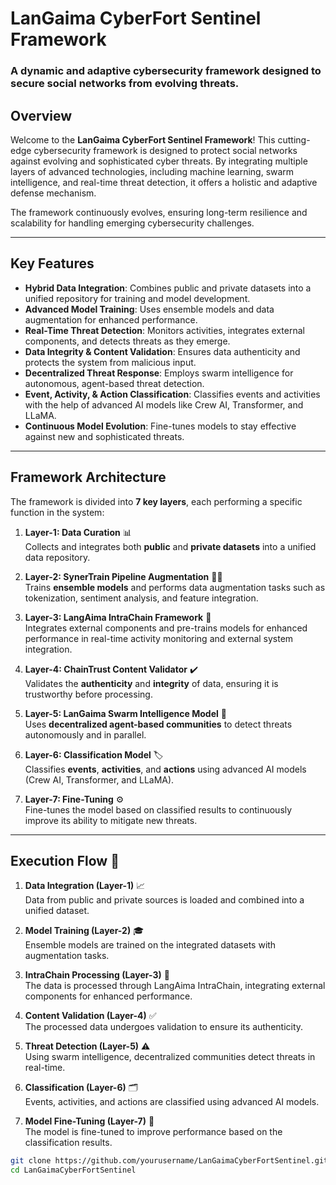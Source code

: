 # **LanGaima CyberFort Sentinel Framework**
### A dynamic and adaptive cybersecurity framework designed to secure social networks from evolving threats.


## **Overview**

Welcome to the **LanGaima CyberFort Sentinel Framework**! This cutting-edge cybersecurity framework is designed to protect social networks against evolving and sophisticated cyber threats. By integrating multiple layers of advanced technologies, including machine learning, swarm intelligence, and real-time threat detection, it offers a holistic and adaptive defense mechanism.

The framework continuously evolves, ensuring long-term resilience and scalability for handling emerging cybersecurity challenges.

---

## **Key Features**

- **Hybrid Data Integration**: Combines public and private datasets into a unified repository for training and model development.
- **Advanced Model Training**: Uses ensemble models and data augmentation for enhanced performance.
- **Real-Time Threat Detection**: Monitors activities, integrates external components, and detects threats as they emerge.
- **Data Integrity & Content Validation**: Ensures data authenticity and protects the system from malicious input.
- **Decentralized Threat Response**: Employs swarm intelligence for autonomous, agent-based threat detection.
- **Event, Activity, & Action Classification**: Classifies events and activities with the help of advanced AI models like Crew AI, Transformer, and LLaMA.
- **Continuous Model Evolution**: Fine-tunes models to stay effective against new and sophisticated threats.

---

## **Framework Architecture**

The framework is divided into **7 key layers**, each performing a specific function in the system:

1. **Layer-1: Data Curation** 📊  
   Collects and integrates both **public** and **private datasets** into a unified data repository.

2. **Layer-2: SynerTrain Pipeline Augmentation** 🧑‍🏫  
   Trains **ensemble models** and performs data augmentation tasks such as tokenization, sentiment analysis, and feature integration.

3. **Layer-3: LangAima IntraChain Framework** 🔗  
   Integrates external components and pre-trains models for enhanced performance in real-time activity monitoring and external system integration.

4. **Layer-4: ChainTrust Content Validator** ✔️  
   Validates the **authenticity** and **integrity** of data, ensuring it is trustworthy before processing.

5. **Layer-5: LanGaima Swarm Intelligence Model** 🐝  
   Uses **decentralized agent-based communities** to detect threats autonomously and in parallel.

6. **Layer-6: Classification Model** 🏷️  
   Classifies **events**, **activities**, and **actions** using advanced AI models (Crew AI, Transformer, and LLaMA).

7. **Layer-7: Fine-Tuning** ⚙️  
   Fine-tunes the model based on classified results to continuously improve its ability to mitigate new threats.

---
## **Execution Flow** 🔄

1. **Data Integration (Layer-1)** 📈  
   Data from public and private sources is loaded and combined into a unified dataset.

2. **Model Training (Layer-2)** 🎓  
   Ensemble models are trained on the integrated datasets with augmentation tasks.

3. **IntraChain Processing (Layer-3)** 🔗  
   The data is processed through LangAima IntraChain, integrating external components for enhanced performance.

4. **Content Validation (Layer-4)** ✅  
   The processed data undergoes validation to ensure its authenticity.

5. **Threat Detection (Layer-5)** ⚠️  
   Using swarm intelligence, decentralized communities detect threats in real-time.

6. **Classification (Layer-6)** 🗂️  
   Events, activities, and actions are classified using advanced AI models.

7. **Model Fine-Tuning (Layer-7)** 🔧  
   The model is fine-tuned to improve performance based on the classification results.



```bash
git clone https://github.com/yourusername/LanGaimaCyberFortSentinel.git
cd LanGaimaCyberFortSentinel
